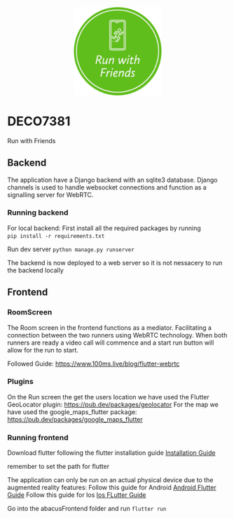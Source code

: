 <div style="text-align: center; margin-bottom: 10px;">
    <img src="abacusFrontend/assets/Rwf.png" alt="Image Description" width="200" >
</div>

# DECO7381

Run with Friends

## Backend

The application have a Django backend with an sqlite3 database. Django channels is used to handle websocket connections and function as a signalling server for WebRTC.

### Running backend

For local backend:
First install all the required packages by running  
`pip install -r requirements.txt`

Run dev server `python manage.py runserver`

The backend is now deployed to a web server so it is not nessacery to run the backend locally

## Frontend

### RoomScreen

The Room screen in the frontend functions as a mediator. Facilitating a connection between the two runners using WebRTC technology. When both runners are ready a video call will commence and a start run button will allow for the run to start.

Followed Guide: https://www.100ms.live/blog/flutter-webrtc

### Plugins

On the Run screen the get the users location we have used the Flutter GeoLocator plugin: https://pub.dev/packages/geolocator
For the map we have used the google_maps_flutter package: https://pub.dev/packages/google_maps_flutter

### Running frontend

Download flutter following the flutter installation guide [Installation Guide](https://docs.flutter.dev/get-started/install)

remember to set the path for flutter

The application can only be run on an actual physical device due to the augmented reality features:
Follow this guide for Android [Android Flutter Guide](https://appmaking.com/run-flutter-apps-on-android-device/)
Follow this guide for Ios [Ios FLutter Guide](https://medium.com/front-end-weekly/how-to-test-your-flutter-ios-app-on-your-ios-device-75924bfd75a8)

Go into the abacusFrontend folder and run `flutter run`
